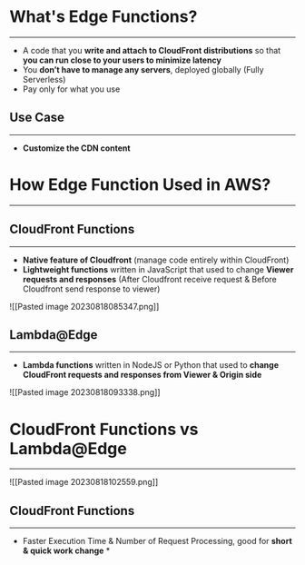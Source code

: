 # What's Edge Functions?
---

* A code that you **write and attach to CloudFront distributions** so that **you can run close to your users to minimize latency**
* You **don’t have to manage any servers**, deployed globally (Fully Serverless)
* Pay only for what you use

## Use Case
---

* **Customize the CDN content**

# How Edge Function Used in AWS?
---

## CloudFront Functions
---

* **Native feature of Cloudfront** (manage code entirely within CloudFront)
* **Lightweight functions** written in JavaScript that used to change **Viewer requests and responses** (After Cloudfront receive request & Before Cloudfront send response to viewer)

![[Pasted image 20230818085347.png]]

## Lambda@Edge
----

* **Lambda functions** written in NodeJS or Python that used to **change CloudFront requests and responses from Viewer & Origin side**

![[Pasted image 20230818093338.png]]

# CloudFront Functions vs Lambda@Edge
---

![[Pasted image 20230818102559.png]]

## CloudFront Functions
---

* Faster Execution Time & Number of Request Processing, good for **short & quick work change**
	* 